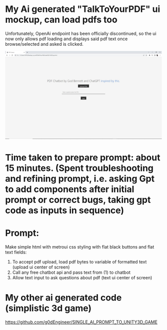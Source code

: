 # My Ai generated "TalkToYourPDF" ui mockup,  can load pdfs too



Unfortunately, OpenAi endpoint has been officially discontinued, so the ui now only allows pdf loading and displays said pdf text once browse/selected and asked is clicked.


![image](https://github.com/g0dEngineer/AI_GENERATED_WEB_UI_PDF_READER/blob/main/ai%20generated%20-%20talk%20to%20your%20pdf%20ui%20design.jpg?raw=true)


# Time taken to prepare prompt: about 15 minutes. (Spent troubleshooting and refining prompt, i.e. asking Gpt to add components after initial prompt or correct bugs, taking gpt code as inputs in sequence)

# Prompt:

Make simple html with metroui css styling with flat black buttons and flat text fields:

1. To accept pdf upload, load pdf bytes to variable of formatted text (upload ui center of screen)
2. Call any free chatbot api and pass text from (1) to chatbot
3. Allow text input to ask questions about pdf  (text ui center of screen)


# My other ai generated code (simplistic 3d game)

https://github.com/g0dEngineer/SINGLE_AI_PROMPT_TO_UNITY3D_GAME
